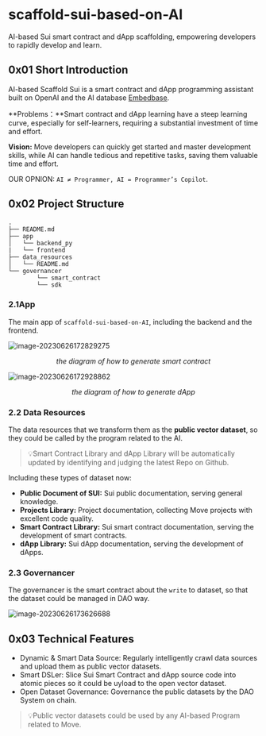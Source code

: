 # scaffold-sui-based-on-AI
AI-based Sui smart contract and dApp scaffolding, empowering developers to rapidly develop and learn.

## 0x01 Short Introduction

AI-based Scaffold Sui is a smart contract and dApp programming assistant built on OpenAI and the AI database [Embedbase](https://embedbase.xyz/). 

**Problems：**Smart contract and dApp learning have a steep learning curve, especially for self-learners, requiring a substantial investment of time and effort.

**Vision:** Move developers can quickly get started and master development skills, while AI can handle tedious and repetitive tasks, saving them valuable time and effort.

OUR OPNION: `AI ≠ Programmer, AI = Programmer’s Copilot`.

## 0x02 Project Structure

```
.
├── README.md
├── app
│   └── backend_py
|   └── frontend
├── data_resources
│   └── README.md
└── governancer
		└── smart_contract
		└── sdk
```

### 2.1App

The main app of `scaffold-sui-based-on-AI`, including the backend and the frontend.

![image-20230626172829275](https://p.ipic.vip/c5yvae.png)

*<center>the diagram of how to generate smart contract</center>*

![image-20230626172928862](https://p.ipic.vip/l06tcx.png)

*<center>the diagram of how to generate dApp</center>*

### 2.2 Data Resources

The data resources that we transform them as the **public vector dataset**, so they could be called by the program related to the AI.

> 💡Smart Contract Library and dApp Library will be automatically updated by identifying and judging the latest Repo on Github.

Including these types of dataset now: 

* **Public Document of SUI:**  Sui public documentation, serving general knowledge.
* **Projects Library:** Project documentation, collecting Move projects with excellent code quality.
* **Smart Contract Library:** Sui smart contract documentation, serving the development of smart contracts. 
* **dApp Library:** Sui dApp documentation, serving the development of dApps.

### 2.3 Governancer

The governancer is the smart contract about the `write` to dataset, so that the dataset could be managed in     DAO way.

![image-20230626173626688](https://p.ipic.vip/ygpd88.png)

## 0x03 Technical Features

* Dynamic & Smart Data Source:  Regularly intelligently crawl data sources and upload them as public vector datasets.
* Smart DSLer: Slice Sui Smart Contract and dApp source code into atomic pieces so it could be uyload to the open vector dataset. 
* Open Dataset Governance: Governance the public datasets by the DAO System on chain.

> 💡Public vector datasets could be used by any AI-based Program related to Move. 





